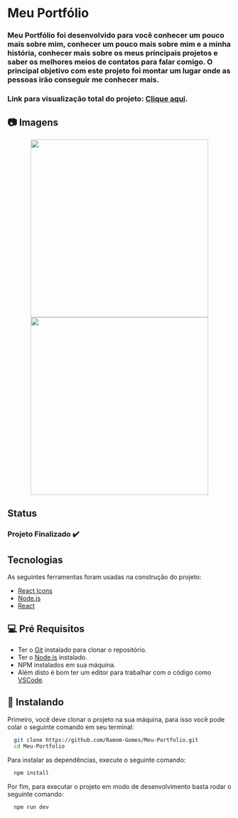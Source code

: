 # Meu Portfólio

### Meu Portfólio foi desenvolvido para você conhecer um pouco mais sobre mim, conhecer um pouco mais sobre mim e a minha história, conhecer mais sobre os meus principais projetos e saber os melhores meios de contatos para falar comigo. O principal objetivo com este projeto foi montar um lugar onde as pessoas irão conseguir me conhecer mais.

### Link para visualização total do projeto: [Clique aqui](https://monumental-alfajores-8ca782.netlify.app/).

## 📷 Imagens

<div align="center" display="flex">
<img src="https://github.com/Ramom-Gomes/Meu-Portfolio/assets/110055468/83f2abdc-3deb-46f0-8a63-13f40e0c3989" width="400px" />
<img src="https://github.com/Ramom-Gomes/Meu-Portfolio/assets/110055468/917bafec-6337-431d-8e27-59fa70d54e37" width="400px" />
</div>


## Status
### Projeto Finalizado ✔️


## Tecnologias
As seguintes ferramentas foram usadas na construção do projeto:

- [React Icons](https://react-icons.github.io/react-icons/)
- [Node.js](https://nodejs.org/en/)
- [React](https://pt-br.reactjs.org/)



## 💻 Pré Requisitos

* Ter o [Git](https://git-scm.com) instalado para clonar o repositório.
* Ter o [Node.js](https://nodejs.org/en/) instalado.
* NPM instalados em sua máquina.
* Além disto é bom ter um editor para trabalhar com o código como [VSCode](https://code.visualstudio.com/).



## 🚀 Instalando

Primeiro, você deve clonar o projeto na sua máquina, para isso você pode colar o seguinte comando em seu terminal:

```bash
  git clone https://github.com/Ramom-Gomes/Meu-Portfolio.git
  cd Meu-Portfolio
```
Para instalar as dependências, execute o seguinte comando:

```bash
  npm install
```

Por fim, para executar o projeto em modo de desenvolvimento basta rodar o seguinte comando:

```bash
  npm run dev
```
